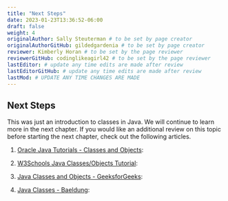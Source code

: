 ```yaml
---
title: "Next Steps"
date: 2023-01-23T13:36:52-06:00
draft: false
weight: 4
originalAuthor: Sally Steuterman # to be set by page creator
originalAuthorGitHub: gildedgardenia # to be set by page creator
reviewer: Kimberly Horan # to be set by the page reviewer
reviewerGitHub: codinglikeagirl42 # to be set by the page reviewer
lastEditor: # update any time edits are made after review
lastEditorGitHub: # update any time edits are made after review
lastMod: # UPDATE ANY TIME CHANGES ARE MADE
---
```


## Next Steps

This was just an introduction to classes in Java. We will continue to learn more in the next chapter. If you would like an additional review on this topic before starting the next chapter, check out the following articles.

1. [Oracle Java Tutorials - Classes and Objects](https://docs.oracle.com/javase/tutorial/java/javaOO/index.html): 

2. [W3Schools Java Classes/Objects Tutorial](https://www.w3schools.com/java/java_classes.asp):

3. [Java Classes and Objects - GeeksforGeeks](https://www.geeksforgeeks.org/classes-objects-java/):

4. [Java Classes - Baeldung](https://www.baeldung.com/java-classes-objects):

